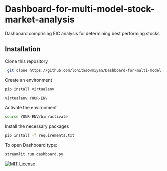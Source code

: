 
# Dashboard-for-multi-model-stock-market-analysis

Dashboard comprising EIC analysis for determining best performing stocks


## Installation

Clone this repository

```bash
 git clone https://github.com/lohithsowmiyan/Dashboard-for-multi-model-stock-market-analysis
```
  
Create an environment

```bash
pip install virtualenv
```

```bash
virtualenv YOUR-ENV
```
Activate the environment

```bash
source YOUR-ENV/bin/activate 
```

Install the necessary packages

```bash
pip install -f requirements.txt
```

To open Dashboard type:

```bash
streamlit run dashboard.py
```




[![MIT License](https://img.shields.io/badge/License-MIT-green.svg)](https://choosealicense.com/licenses/mit/)
